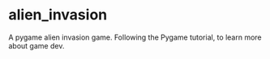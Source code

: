 # alien_invasion
A pygame alien invasion game. Following the Pygame tutorial, to learn more about game dev.
